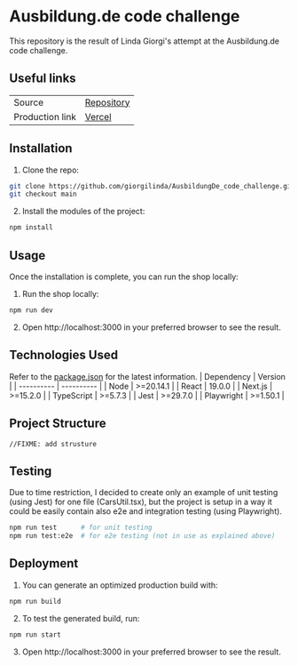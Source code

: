 # Ausbildung.de code challenge

This repository is the result of Linda Giorgi's attempt at the Ausbildung.de code challenge.

## Useful links

|                 |                                                                          |
| --------------- | ------------------------------------------------------------------------ |
| Source          | [Repository](https://github.com/giorgilinda/AusbildungDe_code_challenge) |
| Production link | [Vercel](https://ausbildung-de-code-challenge.vercel.app/)               |

## Installation

1. Clone the repo:

```bash
git clone https://github.com/giorgilinda/AusbildungDe_code_challenge.git
git checkout main
```

2. Install the modules of the project:

```bash
npm install
```

## Usage

Once the installation is complete, you can run the shop locally:

1. Run the shop locally:

```bash
npm run dev
```

2. Open http://localhost:3000 in your preferred browser to see the result.

## Technologies Used

Refer to the [package.json](https://github.com/giorgilinda/AusbildungDe_code_challenge/blob/main/package.json) for the latest information.
| Dependency | Version |
| ---------- | ---------- |
| Node | \>=20.14.1 |
| React | 19.0.0 |
| Next.js | \>=15.2.0 |
| TypeScript | \>=5.7.3 |
| Jest | \>=29.7.0 |
| Playwright | \>=1.50.1 |

## Project Structure

```shell
//FIXME: add strusture
```

## Testing

Due to time restriction, I decided to create only an example of unit testing (using Jest) for one file (CarsUtil.tsx), but the project is setup in a way it could be easily contain also e2e and integration testing (using Playwright).

```bash
npm run test      # for unit testing
npm run test:e2e  # for e2e testing (not in use as explained above)
```

## Deployment

1. You can generate an optimized production build with:

```bash
npm run build
```

2. To test the generated build, run:

```bash
npm run start
```

3. Open http://localhost:3000 in your preferred browser to see the result.

